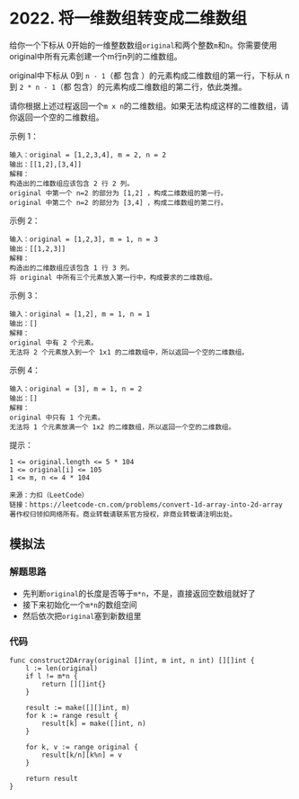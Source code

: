 # 2022. 将一维数组转变成二维数组

给你一个下标从 0开始的一维整数数组``original``和两个整数``m``和``n``。你需要使用original中所有元素创建一个m行n列的二维数组。

original中下标从 0到 ``n - 1``（都 包含 ）的元素构成二维数组的第一行，下标从 n到 ``2 * n - 1``（都 包含）的元素构成二维数组的第二行，依此类推。

请你根据上述过程返回一个``m x n``的二维数组。如果无法构成这样的二维数组，请你返回一个空的二维数组。


示例 1：
```
输入：original = [1,2,3,4], m = 2, n = 2
输出：[[1,2],[3,4]]
解释：
构造出的二维数组应该包含 2 行 2 列。
original 中第一个 n=2 的部分为 [1,2] ，构成二维数组的第一行。
original 中第二个 n=2 的部分为 [3,4] ，构成二维数组的第二行。
```
示例 2：
```
输入：original = [1,2,3], m = 1, n = 3
输出：[[1,2,3]]
解释：
构造出的二维数组应该包含 1 行 3 列。
将 original 中所有三个元素放入第一行中，构成要求的二维数组。
```
示例 3：
```
输入：original = [1,2], m = 1, n = 1
输出：[]
解释：
original 中有 2 个元素。
无法将 2 个元素放入到一个 1x1 的二维数组中，所以返回一个空的二维数组。
```
示例 4：
```
输入：original = [3], m = 1, n = 2
输出：[]
解释：
original 中只有 1 个元素。
无法将 1 个元素放满一个 1x2 的二维数组，所以返回一个空的二维数组。
```

提示：
```
1 <= original.length <= 5 * 104
1 <= original[i] <= 105
1 <= m, n <= 4 * 104
```

```
来源：力扣（LeetCode）
链接：https://leetcode-cn.com/problems/convert-1d-array-into-2d-array
著作权归领扣网络所有。商业转载请联系官方授权，非商业转载请注明出处。
```
## 模拟法
### 解题思路
+ 先判断``original``的长度是否等于``m*n``，不是，直接返回空数组就好了
+ 接下来初始化一个``m*n``的数组空间
+ 然后依次把``original``塞到新数组里
### 代码

```golang
func construct2DArray(original []int, m int, n int) [][]int {
	l := len(original)
	if l != m*n {
		return [][]int{}
	}

	result := make([][]int, m)
	for k := range result {
		result[k] = make([]int, n)
	}

	for k, v := range original {
		result[k/n][k%n] = v
	}

	return result
}
```